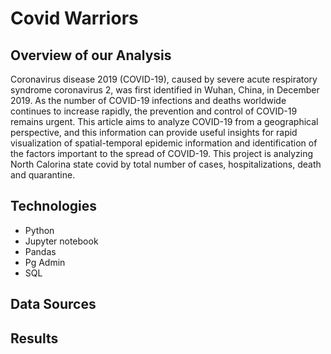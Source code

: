 # Covid Warriors

## Overview of our Analysis
Coronavirus disease 2019 (COVID-19), caused by severe acute respiratory syndrome coronavirus 2, was first identified in Wuhan, China, in December 2019. As the number of COVID-19 infections and deaths worldwide continues to increase rapidly, the prevention and control of COVID-19 remains urgent. This article aims to analyze COVID-19 from a geographical perspective, and this information can provide useful insights for rapid visualization of spatial-temporal epidemic information and identification of the factors important to the spread of COVID-19. This project is analyzing North Calorina state covid by total number of cases, hospitalizations, death and quarantine.   
## Technologies
- Python 
- Jupyter notebook 
- Pandas 
- Pg Admin
- SQL


## Data Sources






## Results
